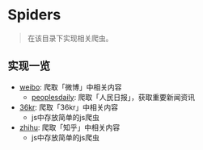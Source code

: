 # Spiders

> 在该目录下实现相关爬虫。

## 实现一览

* [weibo](readquickly_WeChatSmallApp/spiders/weibo): 爬取「微博」中相关内容
    * [peoplesdaily](readquickly_WeChatSmallApp/spiders/weibo/peoplesdaily): 爬取「人民日报」，获取重要新闻资讯
* [36kr](readquickly_WeChatSmallApp/spiders/36kr): 爬取「36kr」中相关内容
	* js中存放简单的js爬虫
* [zhihu](readquickly_WeChatSmallApp/spiders/zhihu): 爬取「知乎」中相关内容
	* js中存放简单的js爬虫